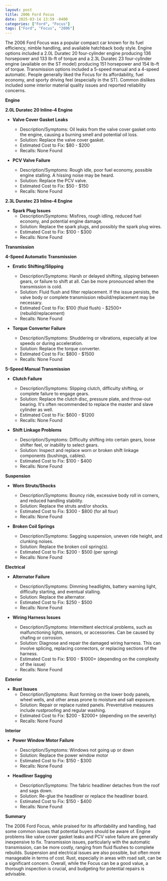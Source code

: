 ```yaml
---
layout: post
title: 2006 Ford Focus
date: 2025-03-14 13:59 -0400
categories: ["Ford", "Focus"]
tags: ["Ford", "Focus", "2006"]
---
```

The 2006 Ford Focus was a popular compact car known for its fuel efficiency, nimble handling, and available hatchback body style. Engine options included a 2.0L Duratec 20 four-cylinder engine producing 136 horsepower and 133 lb-ft of torque and a 2.3L Duratec 23 four-cylinder engine (available on the ST model) producing 151 horsepower and 154 lb-ft of torque. Transmission options included a 5-speed manual and a 4-speed automatic. People generally liked the Focus for its affordability, fuel economy, and sporty driving feel (especially in the ST). Common dislikes included some interior material quality issues and reported reliability concerns.

**Engine**

**2.0L Duratec 20 Inline-4 Engine**

*   **Valve Cover Gasket Leaks**
    *   Description/Symptoms: Oil leaks from the valve cover gasket onto the engine, causing a burning smell and potential oil loss.
    *   Solution: Replace the valve cover gasket.
    *   Estimated Cost to Fix: $80 - $200
    *   Recalls: None Found

*   **PCV Valve Failure**
    *   Description/Symptoms: Rough idle, poor fuel economy, possible engine stalling. A hissing noise may be heard.
    *   Solution: Replace the PCV valve.
    *   Estimated Cost to Fix: $50 - $150
    *   Recalls: None Found

**2.3L Duratec 23 Inline-4 Engine**

*   **Spark Plug Issues**
    *   Description/Symptoms: Misfires, rough idling, reduced fuel economy, and potential engine damage.
    *   Solution: Replace the spark plugs, and possibly the spark plug wires.
    *   Estimated Cost to Fix: $100 - $300
    *   Recalls: None Found

**Transmission**

**4-Speed Automatic Transmission**

*   **Erratic Shifting/Slipping**
    *   Description/Symptoms: Harsh or delayed shifting, slipping between gears, or failure to shift at all. Can be more pronounced when the transmission is cold.
    *   Solution: Fluid flush and filter replacement. If the issue persists, the valve body or complete transmission rebuild/replacement may be necessary.
    *   Estimated Cost to Fix: $100 (fluid flush) - $2500+ (rebuild/replacement)
    *   Recalls: None Found

*   **Torque Converter Failure**
    *   Description/Symptoms: Shuddering or vibrations, especially at low speeds or during acceleration.
    *   Solution: Replace the torque converter.
    *   Estimated Cost to Fix: $800 - $1500
    *   Recalls: None Found

**5-Speed Manual Transmission**

*   **Clutch Failure**
    *   Description/Symptoms: Slipping clutch, difficulty shifting, or complete failure to engage gears.
    *   Solution: Replace the clutch disc, pressure plate, and throw-out bearing. It's often recommended to replace the master and slave cylinder as well.
    *   Estimated Cost to Fix: $600 - $1200
    *   Recalls: None Found

*   **Shift Linkage Problems**
    *   Description/Symptoms: Difficulty shifting into certain gears, loose shifter feel, or inability to select gears.
    *   Solution: Inspect and replace worn or broken shift linkage components (bushings, cables).
    *   Estimated Cost to Fix: $100 - $400
    *   Recalls: None Found

**Suspension**

*   **Worn Struts/Shocks**
    *   Description/Symptoms: Bouncy ride, excessive body roll in corners, and reduced handling stability.
    *   Solution: Replace the struts and/or shocks.
    *   Estimated Cost to Fix: $300 - $800 (for all four)
    *   Recalls: None Found

*   **Broken Coil Springs**
    *   Description/Symptoms: Sagging suspension, uneven ride height, and clunking noises.
    *   Solution: Replace the broken coil spring(s).
    *   Estimated Cost to Fix: $200 - $500 (per spring)
    *   Recalls: None Found

**Electrical**

*   **Alternator Failure**
    *   Description/Symptoms: Dimming headlights, battery warning light, difficulty starting, and eventual stalling.
    *   Solution: Replace the alternator.
    *   Estimated Cost to Fix: $250 - $500
    *   Recalls: None Found

*   **Wiring Harness Issues**
    *   Description/Symptoms: Intermittent electrical problems, such as malfunctioning lights, sensors, or accessories. Can be caused by chafing or corrosion.
    *   Solution: Diagnose and repair the damaged wiring harness. This can involve splicing, replacing connectors, or replacing sections of the harness.
    *   Estimated Cost to Fix: $100 - $1000+ (depending on the complexity of the issue)
    *   Recalls: None Found

**Exterior**

*   **Rust Issues**
    *   Description/Symptoms: Rust forming on the lower body panels, wheel wells, and other areas prone to moisture and salt exposure.
    *   Solution: Repair or replace rusted panels. Preventative measures include rustproofing and regular washing.
    *   Estimated Cost to Fix: $200 - $2000+ (depending on the severity)
    *   Recalls: None Found

**Interior**

*   **Power Window Motor Failure**
    *   Description/Symptoms: Windows not going up or down
    *   Solution: Replace the power window motor
    *   Estimated Cost to Fix: $150 - $300
    *   Recalls: None Found

*   **Headliner Sagging**
    *   Description/Symptoms: The fabric headliner detaches from the roof and sags down.
    *   Solution: Re-glue the headliner or replace the headliner board.
    *   Estimated Cost to Fix: $150 - $400
    *   Recalls: None Found

**Summary**

The 2006 Ford Focus, while praised for its affordability and handling, had some common issues that potential buyers should be aware of. Engine problems like valve cover gasket leaks and PCV valve failure are generally inexpensive to fix. Transmission issues, particularly with the automatic transmission, can be more costly, ranging from fluid flushes to complete rebuilds. Suspension and electrical issues are also possible, but often more manageable in terms of cost. Rust, especially in areas with road salt, can be a significant concern. Overall, while the Focus can be a good value, a thorough inspection is crucial, and budgeting for potential repairs is advisable.

